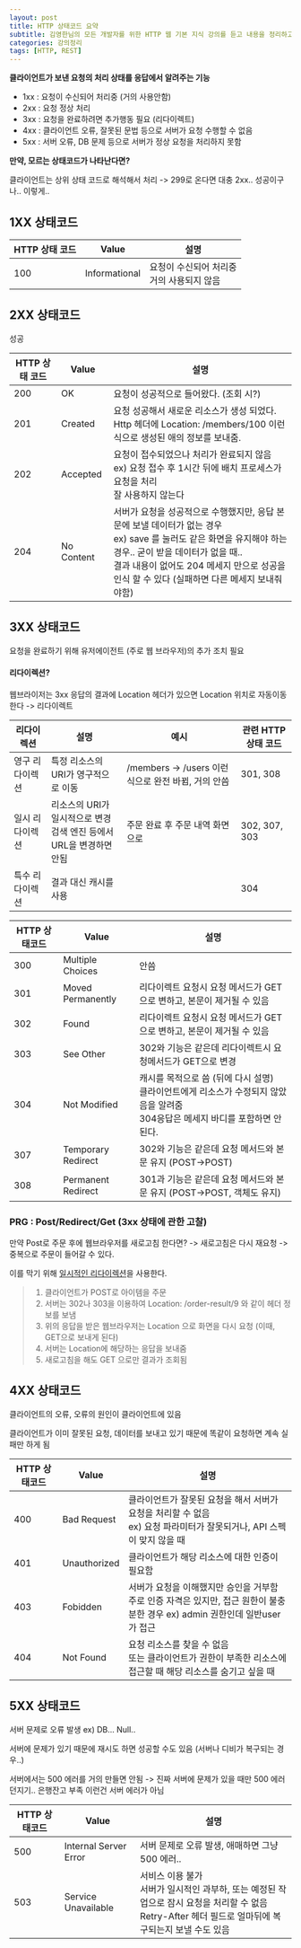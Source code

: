 ```yaml
---
layout: post
title: HTTP 상태코드 요약
subtitle: 김영한님의 모든 개발자를 위한 HTTP 웹 기본 지식 강의를 듣고 내용을 정리하고 있습니다.
categories: 강의정리
tags: [HTTP, REST]
---
```




**클라이언트가 보낸 요청의 처리 상태를 응답에서 알려주는 기능**

- 1xx : 요청이 수신되어 처리중 (거의 사용안함)
- 2xx : 요청 정상 처리
- 3xx : 요청을 완료하려면 추가행동 필요 (리다이렉트)
- 4xx : 클라이언트 오류, 잘못된 문법 등으로 서버가 요청 수행할 수 없음
- 5xx : 서버 오류, DB 문제 등으로 서버가 정상 요청을 처리하지 못함



**만약, 모르는 상태코드가 나타난다면?**

클라이언트는 상위 상태 코드로 해석해서 처리 -> 299로 온다면 대충 2xx.. 성공이구나.. 이렇게..



## 1XX 상태코드

| HTTP 상태 코드 | Value         | 설명                                           |
| -------------- | ------------- | ---------------------------------------------- |
| 100            | Informational | 요청이 수신되어 처리중<br />거의 사용되지 않음 |



## 2XX 상태코드

성공

| HTTP 상태 코드 | Value      | 설명                                                         |
| -------------- | ---------- | ------------------------------------------------------------ |
| 200            | OK         | 요청이 성공적으로 들어왔다. (조회 시?)                       |
| 201            | Created    | 요청 성공해서 새로운 리소스가 생성 되었다. <br />Http 헤더에 Location: /members/100  이런식으로 생성된 애의 정보를 보내줌. |
| 202            | Accepted   | 요청이 접수되었으나 처리가 완료되지 않음<br /> ex) 요청 접수 후 1시간 뒤에 배치 프로세스가 요청을 처리<br /> 잘 사용하지 않는다 |
| 204            | No Content | 서버가 요청을 성공적으로 수행했지만, 응답 본문에 보낼 데이터가 없는 경우<br />ex) save 를 눌러도 같은 화면을 유지해야 하는 경우.. 굳이 받을 데이터가 없을 때.. <br />결과 내용이 없어도 204 메세지 만으로 성공을 인식 할 수 있다 (실패하면 다른 메세지 보내줘야함) |



##  3XX 상태코드

요청을 완료하기 위해 유저에이전트 (주로 웹 브라우저)의 추가 조치 필요 

#### 리다이렉션?

웹브라이저는 3xx 응답의 결과에 Location 헤더가 있으면 Location 위치로 자동이동한다 -> 리다이렉트

| 리다이렉션      | 설명                                                         | 예시                                               | 관련 HTTP 상태 코드 |
| --------------- | ------------------------------------------------------------ | -------------------------------------------------- | ------------------- |
| 영구 리다이렉션 | 특정 리소스의 URI가 영구적으로 이동                          | /members -> /users 이런식으로 완전 바뀜, 거의 안씀 | 301, 308            |
| 일시 리다이렉션 | 리소스의 URI가 일시적으로 변경<br />검색 엔진 등에서 URL을 변경하면 안됨 | 주문 완료 후 주문 내역 화면으로                    | 302, 307, 303       |
| 특수 리다이렉션 | 결과 대신 캐시를 사용                                        |                                                    | 304                 |



| HTTP 상태코드 | Value              | 설명                                                         |
| ------------- | ------------------ | ------------------------------------------------------------ |
| 300           | Multiple Choices   | 안씀                                                         |
| 301           | Moved Permanently  | 리다이렉트 요청시 요청 메서드가 GET으로 변하고, 본문이 제거될 수 있음 |
| 302           | Found              | 리다이렉트 요청시 요청 메서드가 GET으로 변하고, 본문이 제거될 수 있음 |
| 303           | See Other          | 302와 기능은 같은데 리다이렉트시 요청메서드가 GET으로 변경   |
| 304           | Not Modified       | 캐시를 목적으로 씀 (뒤에 다시 설명)<br /> 클라이언트에게 리소스가 수정되지 않았음을 알려줌<br />304응답은 메세지 바디를 포함하면 안된다. |
| 307           | Temporary Redirect | 302와 기능은 같은데 요청 메서드와 본문 유지 (POST->POST)     |
| 308           | Permanent Redirect | 301과 기능은 같은데 요청 메서드와 본문 유지 (POST->POST, 객체도 유지) |



### PRG : Post/Redirect/Get (3xx 상태에 관한 고찰)

만약 Post로 주문 후에 웹브라우저를 새로고침 한다면? -> 새로고침은 다시 재요청 -> 중복으로 주문이 들어갈 수 있다.

이를 막기 위해 <u>일시적인 리다이렉션</u>을 사용한다.

> 1.  클라이언트가 POST로 아이템을 주문 
> 2. 서버는 302나 303을 이용하여 Location: /order-result/9 와 같이 헤더 정보를 보냄
> 3. 위의 응답을 받은 웹브라우저는 Location 으로 화면을 다시 요청 (이때, GET으로 보내게 된다)
> 4. 서버는 Location에 해당하는 응답을 보내줌
> 5. 새로고침을 해도 GET 으로만 결과가 조회됨



## 4XX 상태코드

클라이언트의 오류, 오류의 원인이 클라이언트에 있음

클라이언트가 이미 잘못된 요청, 데이터를 보내고 있기 때문에 똑같이 요청하면 계속 실패만 하게 됨

| HTTP 상태코드 | Value        | 설명                                                         |
| ------------- | ------------ | ------------------------------------------------------------ |
| 400           | Bad Request  | 클라이언트가 잘못된 요청을 해서 서버가 요청을 처리할 수 없음<br />ex) 요청 파라미터가 잘못되거나, API 스펙이 맞지 않을 때 |
| 401           | Unauthorized | 클라이언트가 해당 리소스에 대한 인증이 필요함                |
| 403           | Fobidden     | 서버가 요청을 이해했지만 승인을 거부함<br />주로 인증 자격은 있지만, 접근 원한이 불충분한 경우 ex) admin 권한인데 일반user가 접근 |
| 404           | Not Found    | 요청 리소스를 찾을 수 없음<br />또는 클라이언트가 권한이 부족한 리소스에 접근할 때 해당 리소스를 숨기고 싶을 때 |



## 5XX 상태코드

서버 문제로 오류 발생 ex) DB... Null..

서버에 문제가 있기 때문에 재시도 하면 성공할 수도 있음 (서버나 디비가 복구되는 경우..)

서버에서는 500 에러를 거의 만들면 안됨  -> 진짜 서버에 문제가 있을 때만 500 에러 던지기.. 은행잔고 부족 이런건 서버 에러가 아님

| HTTP 상태코드 | Value                 | 설명                                                         |
| ------------- | --------------------- | ------------------------------------------------------------ |
| 500           | Internal Server Error | 서버 문제로 오류 발생, 애매하면 그냥 500 에러..              |
| 503           | Service Unavailable   | 서비스 이용 불가<br />서버가 일시적인 과부하, 또는 예정된 작업으로 잠시 요청을 처리할 수 없음<br />Retry-After 헤더 필드로 얼마뒤에 복구되는지 보낼 수도 있음 |

